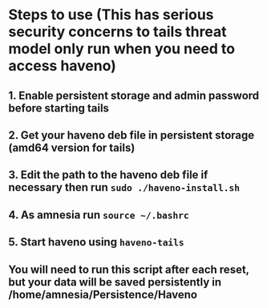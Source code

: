 # Steps to use (This has serious security concerns to tails threat model only run when you need to access haveno)

## 1. Enable persistent storage and admin password before starting tails

## 2. Get your haveno deb file in persistent storage (amd64 version for tails)

## 3. Edit the path to the haveno deb file if necessary then run ```sudo ./haveno-install.sh```
## 4. As amnesia run ```source ~/.bashrc``` 
## 5. Start haveno using ```haveno-tails```

## You will need to run this script after each reset, but your data will be saved persistently in /home/amnesia/Persistence/Haveno